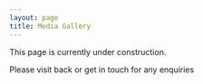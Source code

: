 ```yaml
---
layout: page
title: Media Gallery
---
```



This page is currently under construction.

<div>Please visit back or get in touch for any enquiries</div>